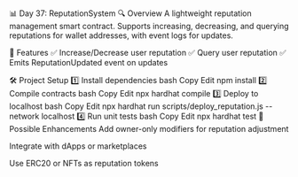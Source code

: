 📊 Day 37: ReputationSystem
🔍 Overview
A lightweight reputation management smart contract.
Supports increasing, decreasing, and querying reputations for wallet addresses, with event logs for updates.

📜 Features
✅ Increase/Decrease user reputation
✅ Query user reputation
✅ Emits ReputationUpdated event on updates

🛠️ Project Setup
1️⃣ Install dependencies
bash
Copy
Edit
npm install
2️⃣ Compile contracts
bash
Copy
Edit
npx hardhat compile
3️⃣ Deploy to localhost
bash
Copy
Edit
npx hardhat run scripts/deploy_reputation.js --network localhost
4️⃣ Run unit tests
bash
Copy
Edit
npx hardhat test
📌 Possible Enhancements
Add owner-only modifiers for reputation adjustment

Integrate with dApps or marketplaces

Use ERC20 or NFTs as reputation tokens
